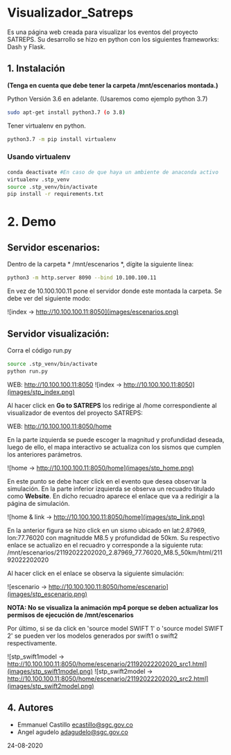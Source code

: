 # Visualizador_Satreps
Es una página web creada para visualizar los eventos del proyecto SATREPS. Su desarrollo se hizo en python con los siguientes frameworks: Dash y Flask.
## 1. Instalación 
**(Tenga en cuenta que debe tener la carpeta /mnt/escenarios montada.)**

Python Versión 3.6 en adelante. (Usaremos como ejemplo python 3.7)
```bash
sudo apt-get install python3.7 (o 3.8)
```
Tener virtualenv en python.
```bash
python3.7 -m pip install virtualenv
```

### Usando virtualenv
```bash
conda deactivate #En caso de que haya un ambiente de anaconda activo
virtualenv .stp_venv
source .stp_venv/bin/activate
pip install -r requirements.txt
```

# 2. Demo

## Servidor escenarios:

Dentro de la carpeta * /mnt/escenarios *, dígite la siguiente línea:

~~~bash
python3 -m http.server 8090 --bind 10.100.100.11
~~~
En vez de 10.100.100.11 pone el servidor donde este montada la carpeta. Se debe ver del siguiente modo:


![index -> http://10.100.100.11:8050](images/escenarios.png)

## Servidor visualización:
Corra el código run.py

~~~bash
source .stp_venv/bin/activate
python run.py
~~~

WEB:   http://10.100.100.11:8050
![index -> http://10.100.100.11:8050](images/stp_index.png)

Al hacer click en **Go to SATREPS** los redirige al /home correspondiente al 
visualizador de eventos del proyecto SATREPS: 

WEB:   http://10.100.100.11:8050/home

En la parte izquierda se puede escoger la magnitud y profundidad deseada, luego de ello, el 
mapa interactivo se actualiza con los sismos que cumplen los anteriores parámetros. 

![home -> http://10.100.100.11:8050/home](images/stp_home.png)

En este punto se debe hacer click en el evento que desea observar la simulación. En la parte inferior
izquierda se observa un recuadro titulado como **Website**. En dicho recuadro aparece el enlace que va a redirigir a la página de simulación. 

![home & link -> http://10.100.100.11:8050/home](images/stp_link.png)

En la anterior figura se hizo click en un sismo ubicado en lat:2.87969, lon:77.76020 con magnitudde M8.5 y profundidad de 50km. Su respectivo enlace se actualizo en el recuadro y corresponde a la siguiente ruta: /mnt/escenarios/21192022202020_2.87969_77.76020_M8.5_50km/html/21192022202020

Al hacer click en el enlace se observa la siguiente simulación:

![escenario -> http://10.100.100.11:8050/home/escenario](images/stp_escenario.png)

**NOTA: No se visualiza la animación mp4 porque se deben actualizar los permisos de ejecución de /mnt/escenarios**

Por último, si se da click en 'source model SWIFT 1' o 'source model SWIFT 2' se pueden ver los modelos generados por swift1 o swift2 respectivamente.

![stp_swift1model -> http://10.100.100.11:8050/home/escenario/21192022202020_src1.html](images/stp_swift1model.png)
![stp_swift2model -> http://10.100.100.11:8050/home/escenario/21192022202020_src2.html](images/stp_swift2model.png)

## 4. Autores

- Emmanuel Castillo ecastillo@sgc.gov.co
- Angel agudelo adagudelo@sgc.gov.co

24-08-2020